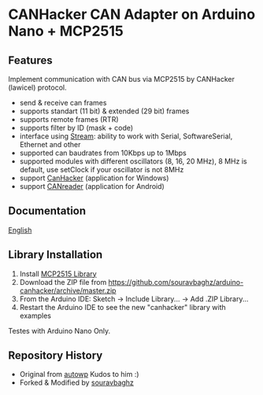 # CANHacker CAN Adapter on Arduino Nano + MCP2515


## Features

Implement communication with CAN bus via MCP2515 by CANHacker (lawicel) protocol.

- send & receive can frames
- supports standart (11 bit) & extended (29 bit) frames
- supports remote frames (RTR)
- supports filter by ID (mask + code)
- interface using [Stream](https://www.arduino.cc/en/Reference/Stream): ability to work with Serial, SoftwareSerial, Ethernet and other
- supported can baudrates from 10Kbps up to 1Mbps
- supported modules with different oscillators (8, 16, 20 MHz), 8 MHz is default, use setClock if your oscillator is not 8MHz
- support [CanHacker](https://www.mictronics.de/img/2009/12/CANHackerV2.00.01.zip) (application for Windows)
- support [CANreader](https://github.com/autowp/CANreader) (application for Android)

## Documentation

[English](docs/en/)

## Library Installation

1. Install [MCP2515 Library](https://github.com/souravbaghz/arduino-mcp2515)
2. Download the ZIP file from https://github.com/souravbaghz/arduino-canhacker/archive/master.zip
3. From the Arduino IDE: Sketch -> Include Library... -> Add .ZIP Library...
4. Restart the Arduino IDE to see the new "canhacker" library with examples

Testes with Arduino Nano Only.

## Repository History
- Original from [autowp](https://github.com/autowp/arduino-canhacker.git) Kudos to him :)
- Forked & Modified by [souravbaghz](https://github.com/souravbaghz/arduino-canhacker)

